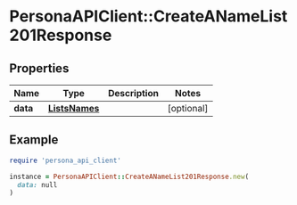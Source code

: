 # PersonaAPIClient::CreateANameList201Response

## Properties

| Name | Type | Description | Notes |
| ---- | ---- | ----------- | ----- |
| **data** | [**ListsNames**](ListsNames.md) |  | [optional] |

## Example

```ruby
require 'persona_api_client'

instance = PersonaAPIClient::CreateANameList201Response.new(
  data: null
)
```

